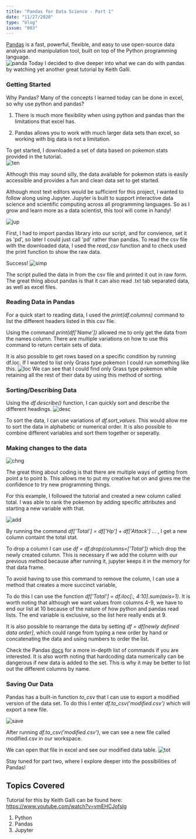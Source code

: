 ```yaml
---
title: "Pandas for Data Science - Part 1"
date: "11/27/2020"
type: "blog"
issue: "003"
---
```


[Pandas](https://pandas.pydata.org/) is a fast, powerful, flexible, and easy to use open-source data analysis and manipulation tool, built on top of the Python programming language.  
![panda](pnds.png)
Today I decided to dive deeper into what we can do with pandas by watching yet another great tutorial by Keith Galli.

<h3>Getting Started</h3>
Why Pandas?
Many of the concepts I learned today can be done in excel, so why use python and pandas?

1. There is much more flexibility when using python and pandas than the limitations that excel has.

2. Pandas allows you to work with much larger data sets than excel, so working with big data is not a limitation.

To get started, I downloaded a set of data based on pokemon stats provided in the tutorial.  
![ten](https://media.giphy.com/media/nPu9aQYq1dQbu/giphy.gif)

Although this may sound silly, the data available for pokemon stats is easily accessible and provides a fun and clean data set to get started.

Although most text editors would be sufficient for this project, I wanted to follow along using Jupyter. Jupyter is built to support interactive data science and scientific computing across all programming languages. So as I grow and learn more as a data scientist, this tool will come in handy!

![jup](jupy.png)

First, I had to import pandas library into our script, and for convience, set it as 'pd', so later I could just call 'pd' rather than pandas.
To read the csv file with the downloaded data, I used the _read_csv_ function and to check used the print function to show the raw data.

Success!
![simp](simpledata.png)

The script pulled the data in from the csv file and printed it out in raw form.
The great thing about pandas is that it can also read .txt tab separated data, as well as excel files.

<h3>Reading Data in Pandas</h3>

For a quick start to reading data, I used the _print(df.columns)_ command to list the different headers listed in this csv file.

Using the command _print(df['Name'])_ allowed me to only get the data from the names column. There are multiple variations on how to use this command to return certain sets of data.

It is also possible to get rows based on a specific condition by running df.loc. If I wanted to list only Grass type pokemon I could run something like this.
![loc](dfloc.png)
We can see that I could find only Grass type pokemon while retaining all the rest of their data by using this method of sorting.

<h3>Sorting/Describing Data</h3>

Using the _df.describe()_ function, I can quickly sort and describe the different headings.
![desc](desc.png)

To sort the data, I can use variations of _df.sort_values_. This would allow me to sort the data in alphabetic or numerical order. It is also possible to combine different variables and sort them together or seperatly.

<h3>Making changes to the data</h3>

![chng](https://media.giphy.com/media/pMFmBkBTsDMOY/giphy.gif)

The great thing about coding is that there are multiple ways of getting from point a to point b. This allows me to put my creative hat on and gives me the confidence to try new programming things.

For this example, I followed the tutorial and created a new column called total. I was able to rank the pokemon by adding specific attributes and starting a new variable with that.

![add](add.png)

By running the command _df['Total'] = df['Hp'] + df['Attack'] ..._ , I get a new column containt the total stat.

To drop a column I can use _df = df.drop(columns=['Total'])_ which drop the newly created column. This is necessary if we add the column with our previous method because after running it, jupyter keeps it in the memory for that data frame.

To avoid having to use this command to remove the column, I can use a method that creates a more succinct variable,

To do this I can use the function _df['Total'] = df.iloc[:, 4:10].sum(axis=1)_. It is worth noting that although we want values from columns 4-9, we have to end our list at 10 because of the nature of how python and pandas read lists. The end variable is exclusive, so the list here really ends at 9.

It is also possible to rearrange the data by setting _df = df[newly defined data order]_, which could range from typing a new order by hand or concatenating the data and using numbers to order the list.

Check the Pandas [docs](https://pandas.pydata.org/docs/) for a more in-depth list of commands if you are interested.
It is also worth noting that hardcoding data numerically can be dangerous if new data is added to the set. This is why it may be better to list out the different columns by name.

<h3>Saving Our Data</h3>

Pandas has a built-in function _to_csv_ that I can use to export a modified version of the data set. To do this I enter _df.to_csv('modified.csv')_ which will export a new file.

![save](save.png)

After running _df.to_csv('modified.csv')_, we can see a new file called modified.csv in our workspace.

We can open that file in excel and see our modified data table.
![tot](total.png)

Stay tuned for part two, where I explore deeper into the possibilities of Pandas!

## Topics Covered

Tutorial for this by Keith Galli can be found here: https://www.youtube.com/watch?v=vmEHCJofslg

1. Python
2. Pandas
3. Jupyter

